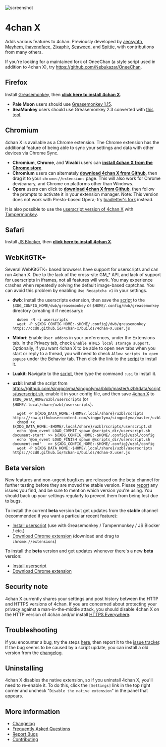 ![screenshot](https://ccd0.github.io/4chan-x/img/screenshot.png)
# 4chan X
Adds various features to 4chan.
Previously developed by [aeosynth](https://github.com/aeosynth/4chan-x), [Mayhem](https://github.com/MayhemYDG/4chan-x), [ihavenoface](https://github.com/ihavenoface/4chan-x), [Zixaphir](https://github.com/zixaphir/appchan-x), [Seaweed](https://github.com/seaweedchan/4chan-x), and [Spittie](https://github.com/Spittie/4chan-x), with contributions from many others.

If you're looking for a maintained fork of OneeChan (a style script used in addition to 4chan X), try
https://github.com/Nebukazar/OneeChan.

## Firefox
Install [Greasemonkey](https://addons.mozilla.org/en-US/firefox/addon/greasemonkey/), then **[click here to install 4chan X](https://ccd0.github.io/4chan-x/builds/4chan-X.user.js)**.

- **Pale Moon** users should use [Greasemonkey 1.15](https://addons.mozilla.org/en-US/firefox/addon/greasemonkey/versions/1.15.1-signed).
- **SeaMonkey** users should use Greasemonkey 2.3 converted with [this tool](http://addonconverter.fotokraina.com/?url=https://addons.mozilla.org/firefox/downloads/file/282084/greasemonkey-2.3-fx.xpi).

## Chromium
4chan X is available as a Chrome extension. The Chrome extension has the additional feature of being able to sync your settings and data with other devices via Chrome Sync.

- **Chromium**, **Chrome**, and **Vivaldi** users can **[install 4chan X from the Chrome store](https://chrome.google.com/webstore/detail/4chan-x/ohnjgmpcibpbafdlkimncjhflgedgpam)**.
- **Chromium** users can alternately **[download 4chan X from Github](https://ccd0.github.io/4chan-x/builds/4chan-X.crx)**, then drag it to your `chrome://extensions` page. This will also work for Chrome dev/canary, and Chrome on platforms other than Windows.
- **Opera** users can click to **[download 4chan X from Github](https://ccd0.github.io/4chan-x/builds/4chan-X.crx)**, then follow the prompts to activate it in your extension manager. Note: This version does not work with Presto-based Opera; try [loadletter's fork](https://github.com/loadletter/4chan-x) instead.

It is also possible to use the [userscript version of 4chan X](https://ccd0.github.io/4chan-x/builds/4chan-X.user.js) with [Tampermonkey](https://tampermonkey.net/).

## Safari
Install [JS Blocker](http://jsblocker.toggleable.com/), then **[click here to install 4chan X](https://ccd0.github.io/4chan-x/builds/4chan-X.user.js)**.

## WebKitGTK+
Several WebKitGTK+ based browsers have support for userscripts and can run 4chan X. Due to the lack of the cross-site GM_* API, and lack of support for userscripts in iframes, not all features will work. You may experience crashes when repeatedly solving the default image-based captchas. You can avoid this problem by enabling `Use Recaptcha v1` in your settings.

- **dwb**: Install the userscripts extension, then save the [script](https://ccd0.github.io/4chan-x/builds/4chan-X.user.js) to the `$XDG_CONFIG_HOME/dwb/greasemonkey` or `$HOME/.config/dwb/greasemonkey` directory (creating it if necessary):

        dwbem -N -i userscripts
        wget -P ${XDG_CONFIG_HOME:-$HOME/.config}/dwb/greasemonkey https://ccd0.github.io/4chan-x/builds/4chan-X.user.js

- **Midori**: Enable `User addons` in your preferences, under the Extensions tab. In the Privacy tab, check `Enable HTML5 local storage support`. Optionally, if you want 4chan X to be able to open new tabs when you start or reply to a thread, you will need to check `Allow scripts to open popups` under the Behavior tab. Then click the link to the [script](https://ccd0.github.io/4chan-x/builds/4chan-X.user.js) to install it.

- **Luakit**: Navigate to the [script](https://ccd0.github.io/4chan-x/builds/4chan-X.user.js), then type the command `:usi` to install it.

- **uzbl**: Install the script from https://github.com/singpolyma/singpolyma/blob/master/uzbl/data/scripts/userscript.sh, enable it in your config file, and then save [4chan X](https://ccd0.github.io/4chan-x/builds/4chan-X.user.js) to `$XDG_DATA_HOME/uzbl/userscripts` (or `$HOME/.local/share/uzbl/userscripts`).

        wget -P ${XDG_DATA_HOME:-$HOME/.local/share}/uzbl/scripts https://raw.githubusercontent.com/singpolyma/singpolyma/master/uzbl/data/scripts/userscript.sh
        chmod +x ${XDG_DATA_HOME:-$HOME/.local/share}/uzbl/scripts/userscript.sh
        echo '@on_event LOAD_COMMIT spawn @scripts_dir/userscript.sh document-start' >> ${XDG_CONFIG_HOME:-$HOME/.config}/uzbl/config
        echo '@on_event LOAD_FINISH spawn @scripts_dir/userscript.sh document-end'   >> ${XDG_CONFIG_HOME:-$HOME/.config}/uzbl/config
        wget -P ${XDG_DATA_HOME:-$HOME/.local/share}/uzbl/userscripts https://ccd0.github.io/4chan-x/builds/4chan-X.user.js

## Beta version
New features and non-urgent bugfixes are released on the beta channel for further testing before they are moved the stable version. Please [report](https://github.com/ccd0/4chan-x/issues) any issues you find, and be sure to mention which version you're using. You should back up your settings regularly to prevent them from being lost due to bugs.

To install the current **beta** version but get updates from the **stable** channel (recommended if you want a particular recent feature):
- [Install userscript](https://github.com/ccd0/4chan-x/raw/beta/builds/4chan-X.user.js) (use with Greasemonkey / Tampermonkey / JS Blocker / etc.)
- [Download Chrome extension](https://github.com/ccd0/4chan-x/raw/beta/builds/4chan-X.crx) (download and drag to `chrome://extensions`)

To install the **beta** version and get updates whenever there's a new **beta** version:
- [Install userscript](https://ccd0.github.io/4chan-x/builds/4chan-X-beta.user.js)
- [Download Chrome extension](https://ccd0.github.io/4chan-x/builds/4chan-X-beta.crx)

## Security note
4chan X currently shares your settings and post history between the HTTP and HTTPS versions of 4chan. If you are concerned about protecting your privacy against a man-in-the-middle attack, you should disable 4chan X on the HTTP version of 4chan and/or install [HTTPS Everywhere](https://www.eff.org/https-everywhere).

## Troubleshooting
If you encounter a bug, try the steps [here](https://github.com/ccd0/4chan-x/blob/master/CONTRIBUTING.md#reporting-bugs), then report it to the [issue tracker](https://github.com/ccd0/4chan-x/issues). If the bug seems to be caused by a script update, you can install a old version from the [changelog](https://github.com/ccd0/4chan-x/blob/master/CHANGELOG.md).

## Uninstalling
4chan X disables the native extension, so if you uninstall 4chan X, you'll need to re-enable it. To do this, click the `[Settings]` link in the top right corner and uncheck "`Disable the native extension`" in the panel that appears.

## More information
- [Changelog](https://github.com/ccd0/4chan-x/blob/master/CHANGELOG.md)
- [Frequently Asked Questions](https://github.com/ccd0/4chan-x/wiki/Frequently-Asked-Questions)
- [Report Bugs](https://github.com/ccd0/4chan-x/issues)
- [Contributing](https://github.com/ccd0/4chan-x/blob/master/CONTRIBUTING.md)

